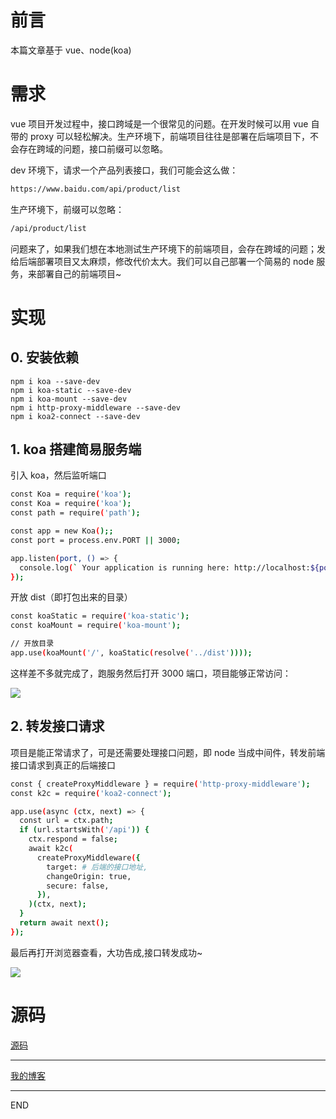 # 前言

本篇文章基于 vue、node(koa)

# 需求

vue 项目开发过程中，接口跨域是一个很常见的问题。在开发时候可以用 vue 自带的 proxy 可以轻松解决。生产环境下，前端项目往往是部署在后端项目下，不会存在跨域的问题，接口前缀可以忽略。

dev 环境下，请求一个产品列表接口，我们可能会这么做：

```bash
https://www.baidu.com/api/product/list
```

生产环境下，前缀可以忽略：

```bash
/api/product/list
```

问题来了，如果我们想在本地测试生产环境下的前端项目，会存在跨域的问题；发给后端部署项目又太麻烦，修改代价太大。我们可以自己部署一个简易的 node 服务，来部署自己的前端项目~

# 实现

## 0. 安装依赖

```basn
npm i koa --save-dev
npm i koa-static --save-dev
npm i koa-mount --save-dev
npm i http-proxy-middleware --save-dev
npm i koa2-connect --save-dev
```

## 1. koa 搭建简易服务端

引入 koa，然后监听端口

```bash
const Koa = require('koa');
const Koa = require('koa');
const path = require('path');

const app = new Koa();;
const port = process.env.PORT || 3000;

app.listen(port, () => {
  console.log(` Your application is running here: http://localhost:${port}`);
});
```

开放 dist（即打包出来的目录）

```bash
const koaStatic = require('koa-static');
const koaMount = require('koa-mount');

// 开放目录
app.use(koaMount('/', koaStatic(resolve('../dist'))));
```

这样差不多就完成了，跑服务然后打开 3000 端口，项目能够正常访问：

![](https://upload-images.jianshu.io/upload_images/10390288-8ac039a7c54e90c5.png?imageMogr2/auto-orient/strip%7CimageView2/2/w/1240)

## 2. 转发接口请求

项目是能正常请求了，可是还需要处理接口问题，即 node 当成中间件，转发前端接口请求到真正的后端接口

```bash
const { createProxyMiddleware } = require('http-proxy-middleware');
const k2c = require('koa2-connect');

app.use(async (ctx, next) => {
  const url = ctx.path;
  if (url.startsWith('/api')) {
    ctx.respond = false;
    await k2c(
      createProxyMiddleware({
        target: # 后端的接口地址,
        changeOrigin: true,
        secure: false,
      }),
    )(ctx, next);
  }
  return await next();
});
```

最后再打开浏览器查看，大功告成,接口转发成功~

![](https://upload-images.jianshu.io/upload_images/10390288-2298e4d082470611.png?imageMogr2/auto-orient/strip%7CimageView2/2/w/1240)

# 源码

[源码](https://github.com/zhongzihao1996/my-blog/blob/dev/blogs/18.%20%E4%BD%BF%E7%94%A8node%E8%BD%AC%E5%8F%91%E8%AF%B7%E6%B1%82/server.js)

---

[我的博客](https://github.com/zhongzihao1996/my-blog/tree/master)

---

END